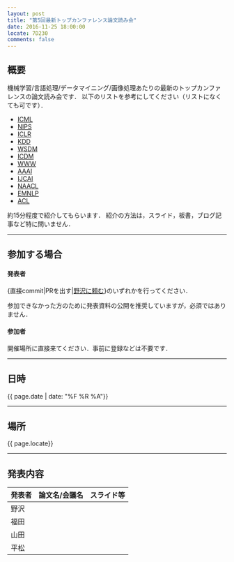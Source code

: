 ```yaml
---
layout: post
title: "第5回最新トップカンファレンス論文読み会"
date: 2016-11-25 18:00:00
locate: 7D230
comments: false
---
```


## 概要

機械学習/言語処理/データマイニング/画像処理あたりの最新のトップカンファレンスの論文読み会です．
以下のリストを参考にしてください（リストになくても可です）．

- [ICML](http://jmlr.org/proceedings/papers/v48/)
- [NIPS](https://nips.cc/Conferences/2016/AcceptedPapers)
- [ICLR](http://www.iclr.cc/doku.php?id=iclr2016:main)
- [KDD](http://www.kdd.org/kdd2016/program/accepted-papers)
- [WSDM](http://www.wsdm-conference.org/2016/accepted-papers.html)
- [ICDM](http://icdm2016.eurecat.org/list-of-accepted-papers/)
- [WWW](http://www2016.net/proceedings/forms/proceedings.htm)
- [AAAI](http://www.aaai.org/Library/AAAI/aaai16contents.php)
- [IJCAI](http://ijcai-16.org/index.php/welcome/view/accepted_papers)
- [NAACL](http://aclweb.org/anthology/N/N16/)
- [EMNLP](http://www.emnlp2016.net/accepted-papers.html)
- [ACL](http://acl2016.org/index.php?article_id=68)

約15分程度で紹介してもらいます．
紹介の方法は，スライド，板書，ブログ記事など特に問いません．

- - -

## 参加する場合

#### 発表者

{直接commit\|PRを出す\|[野沢に頼む](mailto:k_nzw@klis.tsukuba.ac.jp)}のいずれかを行ってください．

参加できなかった方のために発表資料の公開を推奨していますが，必須ではありません．

#### 参加者

開催場所に直接来てください．事前に登録などは不要です．

- - -

## 日時

{{ page.date | date: "%F %R %A"}}

- - -

## 場所

{{ page.locate}}

- - -

## 発表内容


| 発表者 | 論文名/会議名 | スライド等 |
|--------|---------------|------------|
| 野沢 | | |
| 福田 | | |
| 山田 | | |
| 平松 | | |
